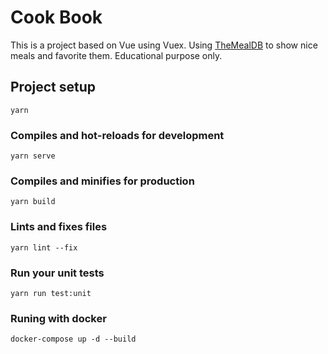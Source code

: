 # Cook Book

This is a project based on Vue using Vuex. Using [TheMealDB](https://www.themealdb.com/api.php) to show nice meals and favorite them. Educational purpose only.

## Project setup

```
yarn
```

### Compiles and hot-reloads for development

```
yarn serve
```

### Compiles and minifies for production

```
yarn build
```

### Lints and fixes files

```
yarn lint --fix
```

### Run your unit tests

```
yarn run test:unit
```

### Runing with docker

```
docker-compose up -d --build
```
